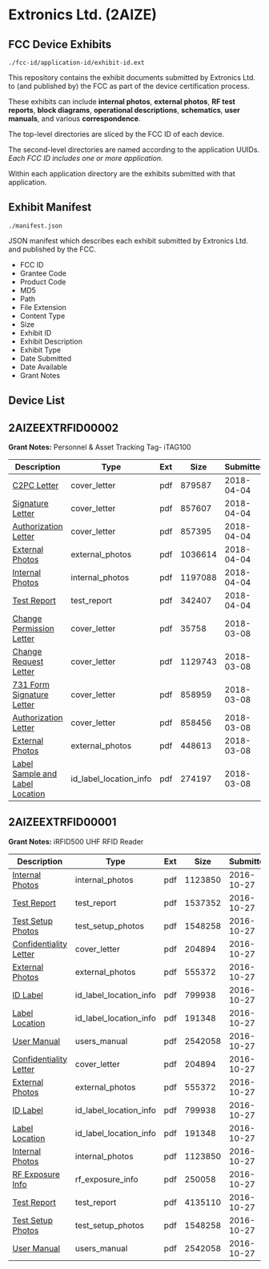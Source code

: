 # Extronics Ltd. (2AIZE)
## FCC Device Exhibits

```
./fcc-id/application-id/exhibit-id.ext
```

This repository contains the exhibit documents submitted by Extronics Ltd. to (and published by) the FCC as part of the device certification process.

These exhibits can include **internal photos**, **external photos**, **RF test reports**, **block diagrams**, **operational descriptions**, **schematics**, **user manuals**, and various **correspondence**.

The top-level directories are sliced by the FCC ID of each device.

The second-level directories are named according to the application UUIDs. *Each FCC ID includes one or more application.*

Within each application directory are the exhibits submitted with that application. 

## Exhibit Manifest

```
./manifest.json
```

JSON manifest which describes each exhibit submitted by Extronics Ltd. and published by the FCC.

- FCC ID
- Grantee Code
- Product Code
- MD5
- Path
- File Extension
- Content Type
- Size
- Exhibit ID
- Exhibit Description
- Exhibit Type
- Date Submitted
- Date Available
- Grant Notes

## Device List
## 2AIZEEXTRFID00002
**Grant Notes:** Personnel & Asset Tracking Tag- iTAG100

| Description | Type | Ext | Size | Submitted | Available |
| ----------- | ---- | --- | ---- | --------- | --------- |
| [C2PC Letter](2AIZEEXTRFID00002/2cb52c312816f62ebfc19084ce50da5a/3806495.pdf) | cover_letter | pdf | 879587 | 2018-04-04 | 2018-04-16 |
| [Signature Letter](2AIZEEXTRFID00002/2cb52c312816f62ebfc19084ce50da5a/3806496.pdf) | cover_letter | pdf | 857607 | 2018-04-04 | 2018-04-16 |
| [Authorization Letter](2AIZEEXTRFID00002/2cb52c312816f62ebfc19084ce50da5a/3806497.pdf) | cover_letter | pdf | 857395 | 2018-04-04 | 2018-04-16 |
| [External Photos](2AIZEEXTRFID00002/2cb52c312816f62ebfc19084ce50da5a/3806499.pdf) | external_photos | pdf | 1036614 | 2018-04-04 | 2018-04-16 |
| [Internal Photos](2AIZEEXTRFID00002/2cb52c312816f62ebfc19084ce50da5a/3806500.pdf) | internal_photos | pdf | 1197088 | 2018-04-04 | 2018-04-16 |
| [Test Report](2AIZEEXTRFID00002/2cb52c312816f62ebfc19084ce50da5a/3806498.pdf) | test_report | pdf | 342407 | 2018-04-04 | 2018-04-16 |
| [Change Permission Letter](2AIZEEXTRFID00002/8ad2e7de781d34aa3f7c69cd4ef89064/3773819.pdf) | cover_letter | pdf | 35758 | 2018-03-08 | 2018-03-26 |
| [Change Request Letter](2AIZEEXTRFID00002/8ad2e7de781d34aa3f7c69cd4ef89064/3773820.pdf) | cover_letter | pdf | 1129743 | 2018-03-08 | 2018-03-26 |
| [731 Form Signature Letter](2AIZEEXTRFID00002/8ad2e7de781d34aa3f7c69cd4ef89064/3773822.pdf) | cover_letter | pdf | 858959 | 2018-03-08 | 2018-03-26 |
| [Authorization Letter](2AIZEEXTRFID00002/8ad2e7de781d34aa3f7c69cd4ef89064/3773823.pdf) | cover_letter | pdf | 858456 | 2018-03-08 | 2018-03-26 |
| [External Photos](2AIZEEXTRFID00002/8ad2e7de781d34aa3f7c69cd4ef89064/3773824.pdf) | external_photos | pdf | 448613 | 2018-03-08 | 2018-03-26 |
| [Label Sample and Label Location](2AIZEEXTRFID00002/8ad2e7de781d34aa3f7c69cd4ef89064/3773821.pdf) | id_label_location_info | pdf | 274197 | 2018-03-08 | 2018-03-26 |
## 2AIZEEXTRFID00001
**Grant Notes:** iRFID500 UHF RFID Reader

| Description | Type | Ext | Size | Submitted | Available |
| ----------- | ---- | --- | ---- | --------- | --------- |
| [Internal Photos](2AIZEEXTRFID00001/ab6b05e826ceee7b9d8b45e9095e7e6b/3176433.pdf) | internal_photos | pdf | 1123850 | 2016-10-27 | 2016-10-27 |
| [Test Report](2AIZEEXTRFID00001/ab6b05e826ceee7b9d8b45e9095e7e6b/3176426.pdf) | test_report | pdf | 1537352 | 2016-10-27 | 2016-10-27 |
| [Test Setup Photos](2AIZEEXTRFID00001/ab6b05e826ceee7b9d8b45e9095e7e6b/3176436.pdf) | test_setup_photos | pdf | 1548258 | 2016-10-27 | 2016-10-27 |
| [Confidentiality Letter](2AIZEEXTRFID00001/ab6b05e826ceee7b9d8b45e9095e7e6b/3176430.pdf) | cover_letter | pdf | 204894 | 2016-10-27 | 2016-10-27 |
| [External Photos](2AIZEEXTRFID00001/ab6b05e826ceee7b9d8b45e9095e7e6b/3176432.pdf) | external_photos | pdf | 555372 | 2016-10-27 | 2016-10-27 |
| [ID Label](2AIZEEXTRFID00001/ab6b05e826ceee7b9d8b45e9095e7e6b/3176434.pdf) | id_label_location_info | pdf | 799938 | 2016-10-27 | 2016-10-27 |
| [Label Location](2AIZEEXTRFID00001/ab6b05e826ceee7b9d8b45e9095e7e6b/3176435.pdf) | id_label_location_info | pdf | 191348 | 2016-10-27 | 2016-10-27 |
| [User Manual](2AIZEEXTRFID00001/ab6b05e826ceee7b9d8b45e9095e7e6b/3176431.pdf) | users_manual | pdf | 2542058 | 2016-10-27 | 2016-10-27 |
| [Confidentiality Letter](2AIZEEXTRFID00001/88514b14ff62ef78645f548ebc95dcc1/3176430.pdf) | cover_letter | pdf | 204894 | 2016-10-27 | 2016-10-27 |
| [External Photos](2AIZEEXTRFID00001/88514b14ff62ef78645f548ebc95dcc1/3176432.pdf) | external_photos | pdf | 555372 | 2016-10-27 | 2016-10-27 |
| [ID Label](2AIZEEXTRFID00001/88514b14ff62ef78645f548ebc95dcc1/3176434.pdf) | id_label_location_info | pdf | 799938 | 2016-10-27 | 2016-10-27 |
| [Label Location](2AIZEEXTRFID00001/88514b14ff62ef78645f548ebc95dcc1/3176435.pdf) | id_label_location_info | pdf | 191348 | 2016-10-27 | 2016-10-27 |
| [Internal Photos](2AIZEEXTRFID00001/88514b14ff62ef78645f548ebc95dcc1/3176433.pdf) | internal_photos | pdf | 1123850 | 2016-10-27 | 2016-10-27 |
| [RF Exposure Info](2AIZEEXTRFID00001/88514b14ff62ef78645f548ebc95dcc1/3176452.pdf) | rf_exposure_info | pdf | 250058 | 2016-10-27 | 2016-10-27 |
| [Test Report](2AIZEEXTRFID00001/88514b14ff62ef78645f548ebc95dcc1/3176451.pdf) | test_report | pdf | 4135110 | 2016-10-27 | 2016-10-27 |
| [Test Setup Photos](2AIZEEXTRFID00001/88514b14ff62ef78645f548ebc95dcc1/3176436.pdf) | test_setup_photos | pdf | 1548258 | 2016-10-27 | 2016-10-27 |
| [User Manual](2AIZEEXTRFID00001/88514b14ff62ef78645f548ebc95dcc1/3176431.pdf) | users_manual | pdf | 2542058 | 2016-10-27 | 2016-10-27 |
